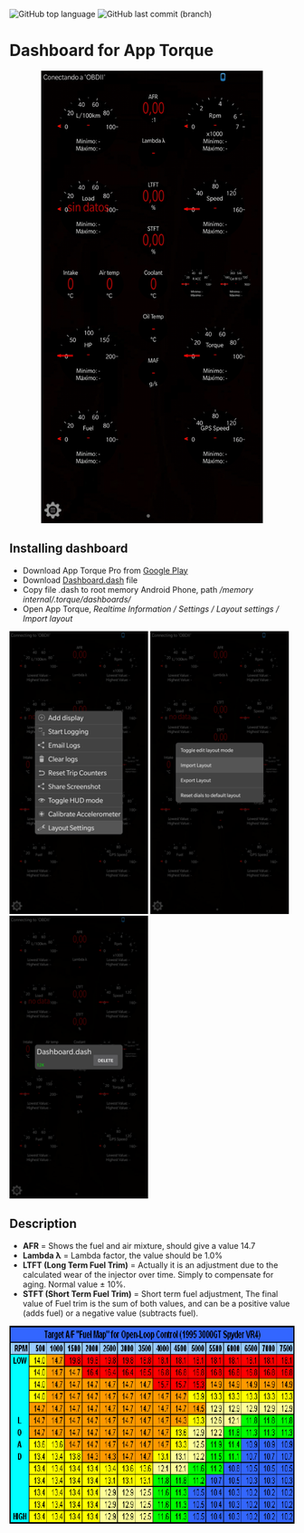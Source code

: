 ![GitHub top language](https://img.shields.io/github/languages/top/azagramac/DashboardTorque.svg) ![GitHub last commit (branch)](https://img.shields.io/github/last-commit/azagramac/DashboardTorque/master.svg)

# Dashboard for App Torque
<p align="center">
	<img src="images/screenshot.jpg" alt="JPG" height="800" />
</p>



## Installing dashboard
- Download App Torque Pro from [Google Play](https://play.google.com/store/apps/details?id=org.prowl.torque)
- Download [Dashboard.dash](https://github.com/AzagraMac/DashboardTorque/blob/master/Dashboard.dash) file
- Copy file .dash to root memory Android Phone, path */memory internal/.torque/dashboards/*
- Open App Torque, *Realtime Information / Settings / Layout settings / Import layout*

<p> 
<img src="images/001.jpg" alt="JPG 01" height="500" />
<img src="images/002.jpg" alt="JPG 02" height="500" />
<img src="images/003.jpg" alt="JPG 03" height="500" />
</p>

## Description
- **AFR** = Shows the fuel and air mixture, should give a value 14.7
- **Lambda λ** = Lambda factor, the value should be 1.0%
- **LTFT (Long Term Fuel Trim)** = Actually it is an adjustment due to the calculated wear of the injector over time. Simply to compensate for aging. Normal value ± 10%.
- **STFT (Short Term Fuel Trim)** = Short term fuel adjustment, The final value of Fuel trim is the sum of both values, and can be a positive value (adds fuel) or a negative value (subtracts fuel).

<p align="center">
        <img src="images/map.gif" alt="GIF" height="350" />
</p>

